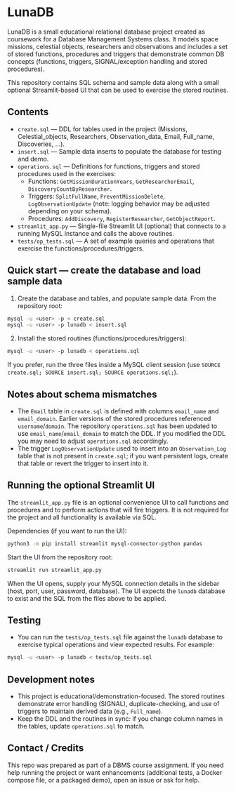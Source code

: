 # LunaDB

LunaDB is a small educational relational database project created as coursework for a Database Management Systems class. It models space missions, celestial objects, researchers and observations and includes a set of stored functions, procedures and triggers that demonstrate common DB concepts (functions, triggers, SIGNAL/exception handling and stored procedures).

This repository contains SQL schema and sample data along with a small optional Streamlit-based UI that can be used to exercise the stored routines.

Contents
--------
- `create.sql` — DDL for tables used in the project (Missions, Celestial_objects, Researchers, Observation_data, Email, Full_name, Discoveries, ...).
- `insert.sql` — Sample data inserts to populate the database for testing and demo.
- `operations.sql` — Definitions for functions, triggers and stored procedures used in the exercises:
	- Functions: `GetMissionDurationYears`, `GetResearcherEmail`, `DiscoveryCountByResearcher`.
	- Triggers: `SplitFullName`, `PreventMissionDelete`, `LogObservationUpdate` (note: logging behavior may be adjusted depending on your schema).
	- Procedures: `AddDiscovery`, `RegisterResearcher`, `GetObjectReport`.
- `streamlit_app.py` — Single-file Streamlit UI (optional) that connects to a running MySQL instance and calls the above routines.
- `tests/op_tests.sql` — A set of example queries and operations that exercise the functions/procedures/triggers.

Quick start — create the database and load sample data
-----------------------------------------------------
1. Create the database and tables, and populate sample data. From the repository root:

```bash
mysql -u <user> -p < create.sql
mysql -u <user> -p lunadb < insert.sql
```

2. Install the stored routines (functions/procedures/triggers):

```bash
mysql -u <user> -p lunadb < operations.sql
```

If you prefer, run the three files inside a MySQL client session (use `SOURCE create.sql; SOURCE insert.sql; SOURCE operations.sql;`).

Notes about schema mismatches
-----------------------------
- The `Email` table in `create.sql` is defined with columns `email_name` and `email_domain`. Earlier versions of the stored procedures referenced `username`/`domain`. The repository `operations.sql` has been updated to use `email_name`/`email_domain` to match the DDL. If you modified the DDL you may need to adjust `operations.sql` accordingly.
- The trigger `LogObservationUpdate` used to insert into an `Observation_Log` table that is not present in `create.sql`; if you want persistent logs, create that table or revert the trigger to insert into it.

Running the optional Streamlit UI
--------------------------------
The `streamlit_app.py` file is an optional convenience UI to call functions and procedures and to perform actions that will fire triggers. It is not required for the project and all functionality is available via SQL.

Dependencies (if you want to run the UI):

```bash
python3 -m pip install streamlit mysql-connector-python pandas
```

Start the UI from the repository root:

```bash
streamlit run streamlit_app.py
```

When the UI opens, supply your MySQL connection details in the sidebar (host, port, user, password, database). The UI expects the `lunadb` database to exist and the SQL from the files above to be applied.

Testing
-------
- You can run the `tests/op_tests.sql` file against the `lunadb` database to exercise typical operations and view expected results. For example:

```bash
mysql -u <user> -p lunadb < tests/op_tests.sql
```

Development notes
-----------------
- This project is educational/demonstration-focused. The stored routines demonstrate error handling (SIGNAL), duplicate-checking, and use of triggers to maintain derived data (e.g., `Full_name`).
- Keep the DDL and the routines in sync: if you change column names in the tables, update `operations.sql` to match.

Contact / Credits
-----------------
This repo was prepared as part of a DBMS course assignment. If you need help running the project or want enhancements (additional tests, a Docker compose file, or a packaged demo), open an issue or ask for help.
